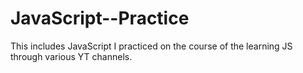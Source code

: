 # JavaScript--Practice
This includes JavaScript I practiced on the course of the learning JS through various YT channels.
